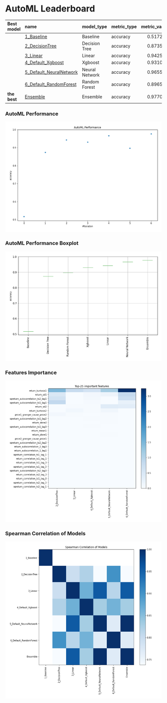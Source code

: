# AutoML Leaderboard

| Best model   | name                                                         | model_type     | metric_type   |   metric_value |   train_time |
|:-------------|:-------------------------------------------------------------|:---------------|:--------------|---------------:|-------------:|
|              | [1_Baseline](1_Baseline/README.md)                           | Baseline       | accuracy      |       0.517241 |         2.16 |
|              | [2_DecisionTree](2_DecisionTree/README.md)                   | Decision Tree  | accuracy      |       0.873563 |         6.75 |
|              | [3_Linear](3_Linear/README.md)                               | Linear         | accuracy      |       0.942529 |         4.94 |
|              | [4_Default_Xgboost](4_Default_Xgboost/README.md)             | Xgboost        | accuracy      |       0.931034 |         6.03 |
|              | [5_Default_NeuralNetwork](5_Default_NeuralNetwork/README.md) | Neural Network | accuracy      |       0.965517 |         3.64 |
|              | [6_Default_RandomForest](6_Default_RandomForest/README.md)   | Random Forest  | accuracy      |       0.896552 |         9.29 |
| **the best** | [Ensemble](Ensemble/README.md)                               | Ensemble       | accuracy      |       0.977011 |         0.34 |

### AutoML Performance
![AutoML Performance](ldb_performance.png)

### AutoML Performance Boxplot
![AutoML Performance Boxplot](ldb_performance_boxplot.png)

### Features Importance
![features importance across models](features_heatmap.png)



### Spearman Correlation of Models
![models spearman correlation](correlation_heatmap.png)

